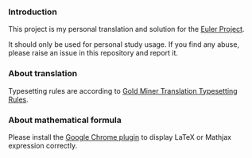 ### Introduction

This project is my personal translation and solution for the [Euler Project](https://projecteuler.net/). 

It should only be used for personal study usage. If you find any abuse, please raise an issue in this repository and report it.

### About translation

Typesetting rules are according to [Gold Miner Translation Typesetting Rules](https://github.com/xitu/gold-miner/wiki/%E8%AF%91%E6%96%87%E6%8E%92%E7%89%88%E8%A7%84%E5%88%99%E6%8C%87%E5%8C%97).

### About mathematical formula

Please install the [Google Chrome plugin](https://github.com/orsharir/github-mathjax) to display LaTeX or Mathjax expression correctly.